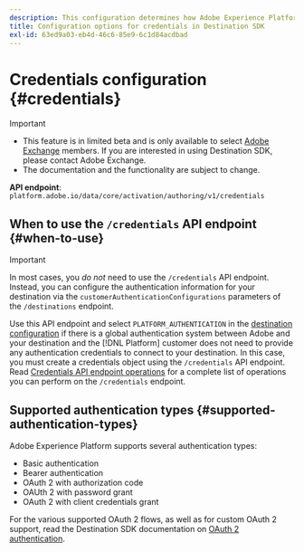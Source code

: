 ```yaml
---
description: This configuration determines how Adobe Experience Platform users authenticate to your destination endpoint to activate data.
title: Configuration options for credentials in Destination SDK
exl-id: 63ed9a03-eb4d-46c6-85e9-6c1d84acdbad
---
```

# Credentials configuration {#credentials}

>[!IMPORTANT]
>
>* This feature is in limited beta and is only available to select [Adobe Exchange](https://partners.adobe.com/exchangeprogram/creativecloud.html) members. If you are interested in using Destination SDK, please contact Adobe Exchange. 
>* The documentation and the functionality are subject to change.

**API endpoint**: `platform.adobe.io/data/core/activation/authoring/v1/credentials` 

## When to use the `/credentials` API endpoint {#when-to-use}

>[!IMPORTANT]
>
>In most cases, you *do not* need to use the `/credentials` API endpoint. Instead, you can configure the authentication information for your destination via the `customerAuthenticationConfigurations` parameters of the `/destinations` endpoint.

Use this API endpoint and select `PLATFORM_AUTHENTICATION` in the [destination configuration](/help/destination-configuration.md#destination-delivery) if there is a global authentication system between Adobe and your destination and the [!DNL Platform] customer does not need to provide any authentication credentials to connect to your destination. In this case, you must create a credentials object using the `/credentials` API endpoint. Read [Credentials API endpoint operations](/help/credentials-configuration-api.md) for a complete list of operations you can perform on the `/credentials` endpoint.

## Supported authentication types {#supported-authentication-types}

Adobe Experience Platform supports several authentication types:

* Basic authentication
* Bearer authentication
* OAuth 2 with authorization code
* OAUth 2 with password grant
* OAuth 2 with client credentials grant

For the various supported OAuth 2 flows, as well as for custom OAuth 2 support, read the Destination SDK documentation on [OAuth 2 authentication](/help/oauth2-authentication.md).